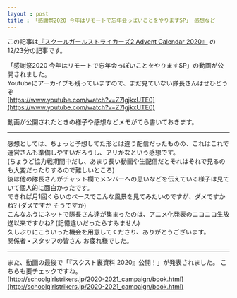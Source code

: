```yaml
---
layout : post
title : 「感謝祭2020 今年はリモートで忘年会っぽいことをやりますSP」 感想など
---
```


この記事は[『スクールガールストライカーズ2 Advent Calendar 2020』](https://adventar.org/calendars/5395) の12/23分の記事です。

「感謝祭2020 今年はリモートで忘年会っぽいことをやりますSP」の動画が公開されました。  
Youtubeにアーカイブも残っていますので、まだ見ていない隊長さんはぜひどうぞ  
[https://www.youtube.com/watch?v=Z7lgjkxUTE0](https://www.youtube.com/watch?v=Z7lgjkxUTE0)

動画が公開されたときの様子や感想などメモがてら書いておきます。

---

感想としては、ちょっと予想してた形とは違う配信だったものの、これはこれで運営さんも準備しやすいだろうし、アリかなという感想です。  
(ちょうど協力戦期間中だし、あまり長い動画や生配信だとそれはそれで見るのも大変だったりするので難しいところ)  
後は他の隊長さんがチャット欄でメンバーへの思いなどを伝えている様子は見ていて個人的に面白かったです。  
できれば月1回くらいのペースでこんな風景を見てみたいのですが、ダメですかね? (ダメですか そうですか)  
こんなふうにネットで隊長さん達が集まったのは、アニメ化発表のニコニコ生放送以来ですかね? (記憶違いだったらすみません)  
久しぶりにこういった機会を用意してくださり、ありがとうございます。  
関係者・スタッフの皆さん お疲れ様でした。

---

また、動画の最後で「『スクスト裏資料 2020』公開！」が発表されました。
こちらも要チェックですね。  
[http://schoolgirlstrikers.jp/2020-2021_campaign/book.html](http://schoolgirlstrikers.jp/2020-2021_campaign/book.html)

